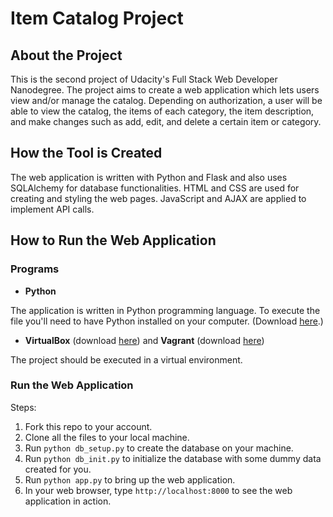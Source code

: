 # Item Catalog Project

## About the Project
This is the second project of Udacity's Full Stack Web Developer Nanodegree.
The project aims to create a web application which lets users view and/or
manage the catalog. Depending on authorization, a user will be able to view the
catalog, the items of each category, the item description, and make changes such
as add, edit, and delete a certain item or category.

## How the Tool is Created
The web application is written with Python and Flask and also uses SQLAlchemy
for database functionalities. HTML and CSS are used for creating and styling the
web pages. JavaScript and AJAX are applied to implement API calls.

## How to Run the Web Application
### Programs
- **Python**

The application is written in Python programming language. To execute the
file you'll need to have Python installed on your computer.
(Download [here](https://www.python.org/downloads/).)

- **VirtualBox** (download [here](https://www.virtualbox.org/)) and **Vagrant** (download [here](https://www.vagrantup.com/))

The project should be executed in a virtual environment.

### Run the Web Application
Steps:
1. Fork this repo to your account.
2. Clone all the files to your local machine.
3. Run `python db_setup.py` to create the database on your machine.
4. Run `python db_init.py` to initialize the database with some dummy data created for you.
5. Run `python app.py` to bring up the web application.
6. In your web browser, type `http://localhost:8000` to see the web application in action. 
